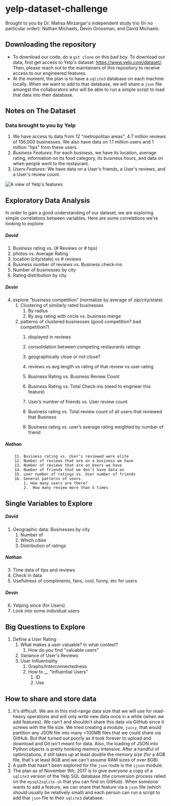 # yelp-dataset-challenge

Brought to you by Dr. Mahsa Mirzargar's independent study trio (In no particular order): Nathan Michaels, Devin Grossman, and David Michaels.

## Downloading the repository

* To download our code, do a `git clone` on this bad boy. To download our data, first get access to Yelp's dataset: https://www.yelp.com/dataset/. Then, please reach out to the maintainers of this repository to receive access to our engineered features.
* At the moment, the plan is to have a `sqlite3` database on each machine locally. When we want to add to that database, we will share a `json` file amongst the collaborators who will be able to run a simple script to load that data into their database.

## Notes on The Dataset
### Data brought to you by Yelp
1. We have access to data from 12 "metropolitan areas", 4.7 million reviews of 156,000 businesses. We also have data on 1.1 million users and 1 million "tips" from these users.
2. *Business Features*: For each business, we have its location, average rating, information on its food category, its business hours, and data on when people went to the restaurant.
3. *Users Features*: We have data on a User's friends, a User's reviews, and a User's review count.

![A view of Yelp's features](https://s3-media2.fl.yelpcdn.com/assets/srv0/engineering_pages/9c5f7a89fd08/assets/img/dataset/yelp_dataset_schema.png)

## Exploratory Data Analysis
In order to gain a good understanding of our dataset, we are exploring simple correlations between variables. Here are some correlations we're looking to explore:

##### David
1. Business rating vs. (# Reviews or # tips)
2. photos vs. Average Rating
3. location (city/state) vs # reviews
17. Business number of reviews vs. Business check-ins
18. Number of businesses by city
19. Rating distribution by city
##### Devin
4. explore “business competition” (normalize by average of zip/city/state)
    1. Clustering of similarly rated businesses
        1. By radius
        2. By avg rating with circle vs. business merge
    2. patterns of clustered businesses (good competition? bad competition?)
        1. displayed in reviews
        2. consolidation between competing restaurants ratings
        3. geographically close or not close?

        5. reviews vs avg length vs rating of that review vs user rating
        6. Business Rating vs. Business Review Count
        7. Business Rating vs. Total Check-ins (need to engineer this feature)
        8. User’s number of friends vs. User review count
        9. Business rating vs. Total review count of all users that reviewed that Business
        10. Business rating vs. user’s average rating weighted by number of friend
##### Nathan
        11. Business rating vs. User’s reviewed were elite
        12. Number of reviews that are on a business we have
        13. Number of reviews that are on Users we have
        14. Number of friends that we don’t have data on
        15. user number of ratings vs. User number of friends
        16. General patterns of users
            1. How many users are there?
            2.  How many review more than 5 times


## Single Variables to Explore

##### David
1. Geographic data: Businesses by city
    1. Number of 
    2. Which cities
    3. Distribution of ratings
##### Nathan
3. Time data of tips and reviews
4. Check in data
5. Usefulness of compliments, fans, cool, funny, etc for users
##### Devin
6. Yelping since (for Users)
7. Look into some individual users


## Big Questions to Explore
1. Define a User Rating
    1. What makes a user valuable? In what context?
        1. How do you find "valuable users"
    2. Variance of User's Reviews
    3. User Influentiality
        1. Graphs/Interconnectedness
        2. How to __ "Influential Users"
            1. ID  
            2. Use


## How to share and store data
1. It's difficult. We are in this mid-range data size that we will use for read-heavy operations and will only write new data once in a while (when we add features). We can't and shouldn't share this data via GitHub since it screws with the file size. We tried creating a module, `juicy`, that would partition any JSON file into many <100MB files that we could share via GitHub. But that turned out poorly as it took forever to upload and download and Git isn't meant for data. Also, the loading of JSON into Python objects is pretty honking memory intensive. After a handful of optimizations, it still takes up at least double the memory size (for a 4GB file, that's at least 8GB and we can't assume RAM sizes of over 8GB). 
2. A path that hasn't been explored for the `json` route is the `ijson` module. 
3. The plan as of November 9th, 2017 is to give everyone a copy of a `sqlite3` version of the Yelp SQL database (the conversion process relied on the `mysql2sqlite.sh` that you can find on GitHub). When someone wants to add a feature, we can share that feature via a `json` file (which should usually be relatively small) and each person can run a script to add that `json` file to their `sqlite3` database.

